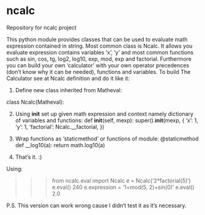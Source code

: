 # ncalc
Repository for ncalc project

This python module provides classes that can be used to evaluate math expression contained in string. Most common class is Ncalc. It allows you evaluate expression contains variables ‘x’, ‘y’ and most common functions such as sin, cos, tg, log2, log10, exp, mod, exp and factorial. Furthermore you can build your own ‘calculator’ with your own operator precedences (don’t know why it can be needed), functions and variables. To build The Calculator see at Ncalc definition and do it like it:
  1. Define new class inherited from Matheval:

class Ncalc(Matheval):

  2. Using __init__ set up given math expression and context namely dictionary of variables and functions:
def __init__(self, mexp): super().__init__(mexp, { ‘x’: 1, ‘y’: 1, ‘factorial’: Ncalc.__factorial, })

  3. Wrap functions as ‘staticmethod’ or functions of module:
@staticmethod def __log10(a): return math.log10(a)

  4. That’s it. :)

Using:
>>> from ncalc.eval import Ncalc
>>> e = Ncalc(‘2*factorial(5)’)
>>> e.eval() 240
>>> e.expression = ‘1+mod(5, 2)+sin(0)’
>>> e.eval() 2.0

P.S. This version can work wrong cause I didn’t test it as it’s necessary.
